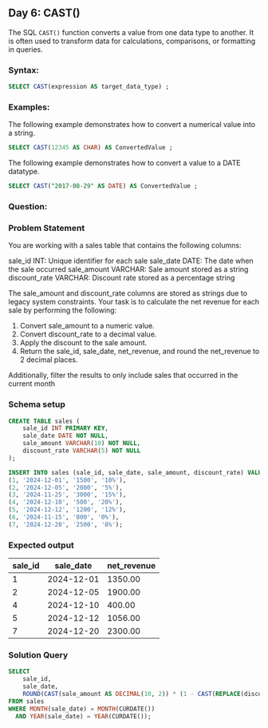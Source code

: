 ## Day 6: CAST()

The SQL `CAST()` function converts a value from one data type to another. It is often used to transform data for calculations, comparisons, or formatting in queries. 

### Syntax:

```sql
SELECT CAST(expression AS target_data_type) ;
```

### Examples:

The following example demonstrates how to convert a numerical value into a string.
```sql
SELECT CAST(12345 AS CHAR) AS ConvertedValue ;
```

The following example demonstrates how to convert a value to a DATE datatype.
```sql
SELECT CAST("2017-08-29" AS DATE) AS ConvertedValue ; 
```

### Question:

### Problem Statement

You are working with a sales table that contains the following columns:

sale_id	INT: Unique identifier for each sale
sale_date DATE:	The date when the sale occurred
sale_amount	VARCHAR: Sale amount stored as a string
discount_rate VARCHAR: Discount rate stored as a percentage string
    
The sale_amount and discount_rate columns are stored as strings due to legacy system constraints.
Your task is to calculate the net revenue for each sale by performing the following:

1. Convert sale_amount to a numeric value.
2. Convert discount_rate to a decimal value.
3. Apply the discount to the sale amount.
4. Return the sale_id, sale_date, net_revenue, and round the net_revenue to 2 decimal places.
    
Additionally, filter the results to only include sales that occurred in the current month

### Schema setup

```sql
CREATE TABLE sales (  
    sale_id INT PRIMARY KEY,  
    sale_date DATE NOT NULL,  
    sale_amount VARCHAR(10) NOT NULL,  
    discount_rate VARCHAR(5) NOT NULL  
);  

INSERT INTO sales (sale_id, sale_date, sale_amount, discount_rate) VALUES  
(1, '2024-12-01', '1500', '10%'),  
(2, '2024-12-05', '2000', '5%'),  
(3, '2024-11-25', '3000', '15%'),  
(4, '2024-12-10', '500', '20%'),  
(5, '2024-12-12', '1200', '12%'),  
(6, '2024-11-15', '800', '0%'),  
(7, '2024-12-20', '2500', '8%');  
```

### Expected output

| sale_id | sale_date   | net_revenue |
|---------|-------------|-------------|
| 1       | 2024-12-01  | 1350.00     |
| 2       | 2024-12-05  | 1900.00     |
| 4       | 2024-12-10  | 400.00      |
| 5       | 2024-12-12  | 1056.00     |
| 7       | 2024-12-20  | 2300.00     |

### Solution Query

```sql
SELECT  
    sale_id,  
    sale_date,  
    ROUND(CAST(sale_amount AS DECIMAL(10, 2)) * (1 - CAST(REPLACE(discount_rate, '%', '') AS DECIMAL(5, 2)) / 100), 2) AS net_revenue  
FROM sales  
WHERE MONTH(sale_date) = MONTH(CURDATE())  
  AND YEAR(sale_date) = YEAR(CURDATE());
```
